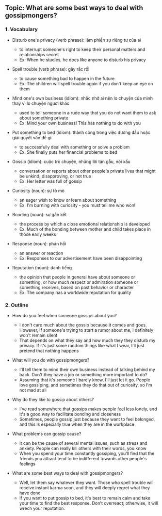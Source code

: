 ## Topic: What are some best ways to deal with gossipmongers?

### 1. Vocabulary
- Disturb one's privacy (verb phrase): làm phiền sự riêng tư của ai
  + to interrupt someone's right to keep their personal matters and relationships secret
  + Ex: When he studies, he does like anyone to disturb his privacy

- Spell trouble (verb phrase): gây rắc rối
  + to cause something bad to happen in the future
  + Ex: The children will spell trouble again if you don't keep an eye on them

- Mind one's own business (idiom): nhắc nhở ai nên lo chuyện của mình thay vì lo chuyện người khác
  + used to tell someone in a rude way that you do not want them to ask about something private
  + Ex: Mind your own business! This has nothing to do with you

- Put something to bed (idiom): thành công trong việc đương đầu hoặc giải quyết vấn đề gì
  + to successfully deal with something or solve a problem
  + Ex: She finally puts her financial problems to bed

- Gossip (idiom): cuộc trò chuyện, những lời tán gẫu, nói xấu
  + conversation or reports about other people's private lives that might be unkind, disapproving, or not true
  + Ex: Her letter was full of gossip

- Curiosity (noun): sự tò mò
  + an eager wish to know or learn about something
  + Ex: I'm burning with curiosity - you must tell me who won!

- Bonding (noun): sự gắn kết
  + the process by which a close emotional relationship is developed
  + Ex: Much of the bonding between mother and child takes place in those early weeks

- Response (noun): phản hồi
  + an answer or reaction
  + Ex: Responses to our advertisement have been disappointing

- Reputation (noun): danh tiếng
  + the opinion that people in general have about someone or something, or how much respect or admiration someone or something receives, based on past behavior or character
  + Ex: The company has a worldwide reputation for quality

### 2. Outline
- How do you feel when someone gossips about you?
  + I don't care much about the gossip because it comes and goes. However, if someone's trying to start a rumor about me, I definitely won't remain silent
  + That depends on what they say and how much they they disturb my privacy. If it's just some random things like what I wear, I'll just pretend that nothing happens

- What will you do with gossipmongers?
  + I'll tell them to mind their own business instead of talking behind my back. Don't they have a job or something more important to do?
  + Assuming that it's someone I barely know, I'll just let it go. People love gossiping, and sometimes they do that out of curiosity, so I'm not mad at all

- Why do they like to gossip about others?
  + I've read somewhere that gossips makes people feel less lonely, and it's a good way to facilitate bonding and closeness
  + Sometimes, people gossip just because they want to feel belonged, and this is especially true when they are in the workplace

- What problems can gossip cause?
  + It can be the cause of several mental issues, such as stress and anxiety. People can really kill others with their words, you know
  + When you spend your time constantly gossiping, you'll find that the friends you attract tend to be indifferent towards other people's feelings

- What are some best ways to deal with gossipmongers?
  + Well, let them say whatever they want. Those who spell trouble will receive instant karma soon, and they will deeply regret what they have done
  + If you want to put gossip to bed, it's best to remain calm and take your time to find the best response. Don't overreact; otherwise, it will wrech your reputation.